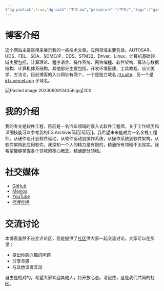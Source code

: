 ```yaml
---
{"dg-publish":true,"dg-path":"主页.md","permalink":"/主页/","tags":["gardenEntry"],"created":"2023-09-06T17:16:44.000+08:00","updated":"2024-11-18T22:56:40.827+08:00"}
---
```


# 博客介绍

这个网站主要是用来展示我的一些技术文章。应用领域主要包括，AUTOSAR、UDS、FBL、SOA、SOME/IP、DDS、STM32、Driver、Linux。计算机基础领域主要包括，计算理论、程序语言、操作系统、网络编程、软件架构、算法与数据结构、计算机体系结构。其他部分主要包括，开发环境搭建、工具教程、设计美学、方法论。目前博客的入口网址有两个，一个是独立域名 [jrtx.site](https://jrtx.site)、另一个是 [jrtx.vercel.app](https://jrtx.vercel.app) 子域名。

![Pasted image 20230906124356.jpg|200](/img/user/0.Asset/resource/Pasted%20image%2020230906124356.jpg)

# 我的介绍

我的专业是软件工程，目前是一名汽车领域的嵌入式软件工程师。关于工作经历和详细技能可以参考我的[[3.Archive/简历\|简历]]。我希望未来能成为一名全栈工程师。从硬件设计到软件驱动，从软件驱动到操作系统，从操作系统到软件架构，从软件架构到应用软件。我深知一个人的精力是有限的，精通所有领域不太现实。我希望能够掌握各个领域的核心概念，精通部分领域。

# 社交媒体

- [GitHub](https://github.com/jrtx0)
- [Memos](http://jrtx.tech:5230)
- [YouTube](https://www.youtube.com/channel/UCTWl3VJcrcWV74DxSeQDCQg)
- [哔哩哔哩](https://space.bilibili.com/18394970)

# 交流讨论

本博客虽然不设立评论区，但是提供了[社区](https://github.com/jrtx0/jrtx-obsidian-blogs/discussions)供大家一起交流讨论。大家可以在那里：

- 提出你感兴趣的问题
- 分享灵感
- 与其他读者互动

自由是相对的。希望大家欢迎其他人，持开放心态。请记住，这是我们共同的社区。

